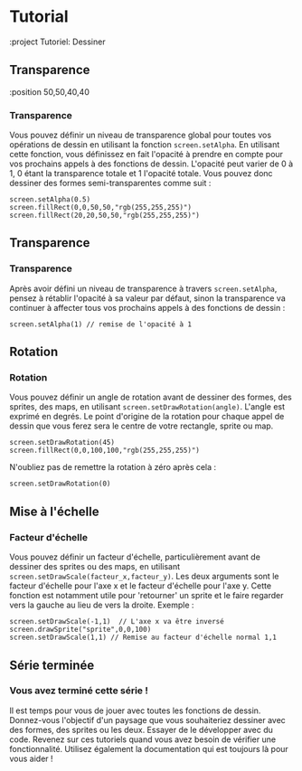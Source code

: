 # Tutorial

:project Tutoriel: Dessiner

## Transparence

:position 50,50,40,40

### Transparence

Vous pouvez définir un niveau de transparence global pour toutes vos opérations
de dessin en utilisant la fonction ```screen.setAlpha```. En utilisant cette fonction,
vous définissez en fait l'opacité à prendre en compte pour vos prochains appels à des
fonctions de dessin. L'opacité peut varier de 0 à 1, 0 étant la transparence totale et 1
l'opacité totale. Vous pouvez donc dessiner des formes semi-transparentes comme suit :

```
screen.setAlpha(0.5)
screen.fillRect(0,0,50,50,"rgb(255,255,255)")
screen.fillRect(20,20,50,50,"rgb(255,255,255)")
```

## Transparence

### Transparence

Après avoir défini un niveau de transparence à travers ```screen.setAlpha```, pensez
à rétablir l'opacité à sa valeur par défaut, sinon la transparence va continuer à
affecter tous vos prochains appels à des fonctions de dessin :

```
screen.setAlpha(1) // remise de l'opacité à 1
```

## Rotation

### Rotation

Vous pouvez définir un angle de rotation avant de dessiner des formes, des sprites, des maps, en utilisant
```screen.setDrawRotation(angle)```. L'angle est exprimé en degrés. Le point d'origine de la rotation
pour chaque appel de dessin que vous ferez sera le centre de votre rectangle, sprite ou map.

```
screen.setDrawRotation(45)
screen.fillRect(0,0,100,100,"rgb(255,255,255)")
```

N'oubliez pas de remettre la rotation à zéro après cela :

```
screen.setDrawRotation(0)
```

## Mise à l'échelle

### Facteur d'échelle

Vous pouvez définir un facteur d'échelle, particulièrement avant de dessiner des sprites ou des maps, en utilisant
```screen.setDrawScale(facteur_x,facteur_y)```. Les deux arguments sont le facteur d'échelle pour l'axe x et le facteur
d'échelle pour l'axe y. Cette fonction est notamment utile pour 'retourner' un sprite et le faire regarder vers la gauche
au lieu de vers la droite. Exemple :

```
screen.setDrawScale(-1,1)  // L'axe x va être inversé
screen.drawSprite("sprite",0,0,100)
screen.setDrawScale(1,1) // Remise au facteur d'échelle normal 1,1
```

## Série terminée

### Vous avez terminé cette série !

Il est temps pour vous de jouer avec toutes les fonctions de dessin. Donnez-vous l'objectif d'un paysage que
vous souhaiteriez dessiner avec des formes, des sprites ou les deux. Essayer de le développer avec du code. Revenez
sur ces tutoriels quand vous avez besoin de vérifier une fonctionnalité. Utilisez également la documentation qui est
toujours là pour vous aider !
